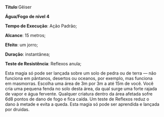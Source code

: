 **Titulo**:Gêiser

**Água/Fogo de nível 4**

**Tempo de Execução**: Ação Padrão;

**Alcance**: 15 metros;

**Efeito**: um jorro;

**Duração**: instantânea;

**Teste de Resistência**: Reflexos anula;

Esta magia só pode ser lançada 
sobre um solo de pedra ou de terra — 
não funciona em pântanos, desertos ou 
oceanos, por exemplo, mas funciona em 
masmorras. Escolha uma área de 3m por 
3m a até 15m de você. Você cria uma 
pequena fenda no solo desta área, da 
qual surge uma forte rajada de vapor e 
água fervente. Qualquer criatura dentro 
da área afetada sofre 6d8 pontos de 
dano de fogo e fica caída. Um teste de 
Reflexos reduz o dano à metade e evita a 
queda. Esta magia só pode ser aprendida 
e lançada por druidas.
